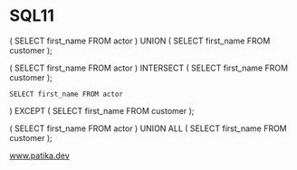 # SQL11



(
	SELECT first_name FROM actor
)
UNION
(
	SELECT first_name FROM customer
);


(
	SELECT first_name FROM actor
)
INTERSECT
(
	SELECT first_name FROM customer
);


	SELECT first_name FROM actor
)
EXCEPT
(
	SELECT first_name FROM customer
);


(
	SELECT first_name FROM actor
)
UNION ALL
(
	SELECT first_name FROM customer
);


www.patika.dev 
